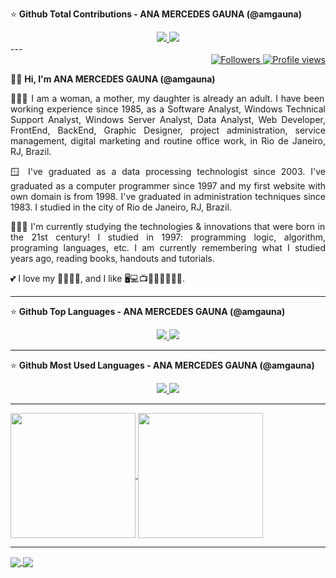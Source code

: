 ⭐ <b> Github Total Contributions - ANA MERCEDES GAUNA (@amgauna)</b>

<div align="center">  
<a href="https://github.com/amgauna">
  <img src="https://github-readme-streak-stats.herokuapp.com/?user=amgauna&theme=default">
  <img src="https://github-readme-stats.vercel.app/api?username=amaguna&show_icons=true&theme=dark">
  </a>
</div>
---
<div align="right">   
<a href="https://github.com/amgauna">
<img src="https://img.shields.io/github/followers/amgauna?label=follow&style=social&link=https://www.github.com/amgauna/" 
 title="Follow me" alt="Followers" /> 
</a> 
<a href="https://github.com/amgauna">
<img src="https://komarev.com/ghpvc/?username=amgauna&label=Profile%20views&color=0e75b6&style=flat-square&color=yellow&link=https://www.github.com/amgauna/" title="Profile views" alt="Profile views" /> 
</a>
</div>

👩🏻 <b> Hi, I'm ANA MERCEDES GAUNA (@amgauna) </b>

<p align="justify"> 
👩🏻‍💻 I am a woman, a mother, my daughter is already an adult. I have been working experience since 1985, as a Software Analyst, Windows Technical Support Analyst, Windows Server Analyst, Data Analyst, Web Developer, FrontEnd, BackEnd, Graphic Designer, project administration, service management, digital marketing and routine office work, in Rio de Janeiro, RJ, Brazil. </p>

<p align="justify"> 
🪟 I've graduated as a data processing technologist since 2003. I've graduated as a computer programmer since 1997 and my first website with own domain is from 1998. I've graduated in administration techniques since 1983. I studied in the city of Rio de Janeiro, RJ, Brazil. </p>

<p align="justify"> 
👩🏻‍🎓 I'm currently studying the technologies & innovations that were born in the 21st century! I studied in 1997: programming logic, algorithm, programing languages, etc. I am currently remembering what I studied years ago, reading books, handouts and tutorials. </p>
  
💕 I love my 👧🏻🐶😺, and I like 🖥️💻📺🎦🎸🍔🍕🌭🍰.
 
---
⭐ <b> Github Top Languages - ANA MERCEDES GAUNA (@amgauna)</b>

<div align="center">  
  <a href="https://github.com/amgauna"> 
     <img src="https://github-profile-summary-cards.vercel.app/api/cards/repos-per-language?&username=amgauna&theme=default" />
  </a>
  <a href="https://github.com/amgauna">  
     <img src="https://github-profile-summary-cards.vercel.app/api/cards/most-commit-language?&username=amgauna&theme=default" />
  </a>
</div>

---
⭐ <b> Github Most Used Languages - ANA MERCEDES GAUNA (@amgauna)</b>

 <div align="center">  
<a href="https://github.com/amgauna"> 
  <img src="https://github-readme-stats.vercel.app/api/top-langs/?username=amgauna&layout=pie&link="https://github.com/amgauna/github-readme-stats"&theme=default"> 
  <img src="http://github-profile-summary-cards.vercel.app/api/cards/stats?username=amgauna&theme=default" />  
</a>
</div>

---

<a href="https://github.com/amgauna/github-readme-stats">
  <img height=200 align="center" src="https://github-readme-stats.vercel.app/api?username=amgauna" />
</a>
<a href="https://github.com/amgauna/convoychat">
  <img height=200 align="center" src="https://github-readme-stats.vercel.app/api/top-langs?username=amgauna&layout=compact&langs_count=29&card_width=320" />
</a>

---

<a href="https://github.com/amgauna/github-readme-stats">
  <img align="center" src="https://github-readme-stats.vercel.app/api/pin/?username=amgauna&repo=github-readme-stats" />
</a>
<a href="https://github.com/amgauna/convoychat">
  <img align="center" src="https://github-readme-stats.vercel.app/api/pin/?username=amgauna&repo=convoychat" />
</a>
